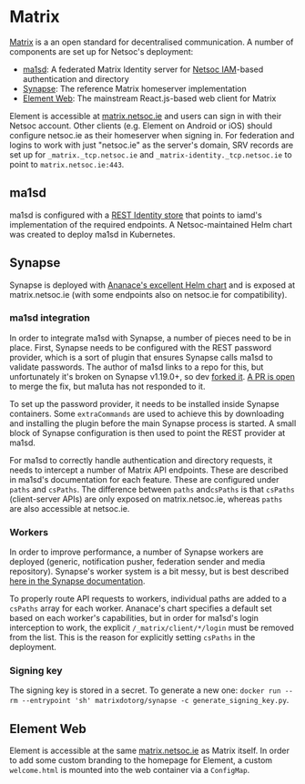 # Matrix

[Matrix](https://matrix.org/) is a an open standard for decentralised communication. A number of components are set up
for Netsoc's deployment:

- [ma1sd](https://github.com/ma1uta/ma1sd): A federated Matrix Identity server for
  [Netsoc IAM](../../../../iam/)-based authentication and directory
- [Synapse](https://github.com/matrix-org/synapse): The reference Matrix homeserver implementation
- [Element Web](https://github.com/vector-im/element-web): The mainstream React.js-based web client for Matrix

Element is accessible at [matrix.netsoc.ie](https://matrix.netsoc.ie) and users can sign in with their Netsoc account.
Other clients (e.g. Element on Android or iOS) should configure netsoc.ie as their homeserver when signing in.
For federation and logins to work with just "netsoc.ie" as the server's domain, SRV records are set up for
`_matrix._tcp.netsoc.ie` and `_matrix-identity._tcp.netsoc.ie` to point to `matrix.netsoc.ie:443`.

## ma1sd

ma1sd is configured with a [REST Identity store](https://github.com/ma1uta/ma1sd/blob/master/docs/stores/rest.md) that
points to iamd's implementation of the required endpoints. A Netsoc-maintained Helm chart was created to deploy ma1sd in
Kubernetes.

## Synapse

Synapse is deployed with
[Ananace's excellent Helm chart](https://gitlab.com/ananace/charts/-/tree/master/charts/matrix-synapse) and is exposed
at matrix.netsoc.ie (with some endpoints also on netsoc.ie for compatibility).

### ma1sd integration

In order to integrate ma1sd with Synapse, a number of pieces need to be in place. First, Synapse needs to be configured
with the REST password provider, which is a sort of plugin that ensures Synapse calls ma1sd to validate passwords. The
author of ma1sd links to a repo for this, but unfortunately it's broken on Synapse v1.19.0+, so dev
[forked it](https://github.com/devplayer0/matrix-synapse-rest-password-provider).
[A PR is open](https://github.com/ma1uta/matrix-synapse-rest-password-provider/pull/8) to merge the fix, but
ma1uta has not responded to it.

To set up the password provider, it needs to be installed inside Synapse containers. Some `extraCommands` are used to
achieve this by downloading and installing the plugin before the main Synapse process is started. A small block of
Synapse configuration is then used to point the REST provider at ma1sd.

For ma1sd to correctly handle authentication and directory requests, it needs to intercept a number of Matrix
API endpoints. These are described in ma1sd's documentation for each feature. These are configured under `paths` and
`csPaths`. The difference between `paths` and`csPaths` is that `csPaths` (client-server APIs) are only exposed on
matrix.netsoc.ie, whereas `paths` are also accessible at netsoc.ie.

### Workers

In order to
improve performance, a number of Synapse workers are deployed (generic, notification pusher, federation sender and
media repository). Synapse's worker system is a bit messy, but is best described
[here in the Synapse documentation](https://matrix-org.github.io/synapse/latest/workers.html).

To properly
route API requests to workers, individual paths are added to a `csPaths` array for each worker. Ananace's chart
specifies a default set based on each worker's capabilities, but in order for ma1sd's login interception to work, the
explicit `/_matrix/client/*/login` must be removed from the list. This is the reason for explicitly setting `csPaths` in
the deployment.

### Signing key

The signing key is stored in a secret. To generate a new one:
`docker run --rm --entrypoint 'sh' matrixdotorg/synapse -c generate_signing_key.py`.

## Element Web

Element is accessible at the same [matrix.netsoc.ie](https://matrix.netsoc.ie) as Matrix itself. In order to add some
custom branding to the homepage for Element, a custom `welcome.html` is mounted into the web container via a
`ConfigMap`.
